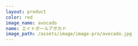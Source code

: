 ```yaml
---
layout: product
color: red
image_name: avocado
name: エイトボールアボカド
image_path: /assets/image/image-pro/avocado.jpg
---
```

